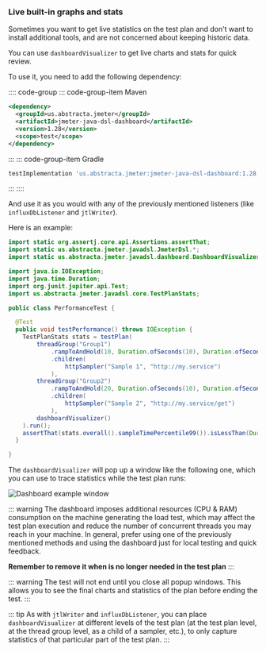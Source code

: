 ### Live built-in graphs and stats

Sometimes you want to get live statistics on the test plan and don't want to install additional tools, and are not concerned about keeping historic data.

You can use `dashboardVisualizer` to get live charts and stats for quick review.

To use it, you need to add the following dependency:

:::: code-group
::: code-group-item Maven
```xml
<dependency>
  <groupId>us.abstracta.jmeter</groupId>
  <artifactId>jmeter-java-dsl-dashboard</artifactId>
  <version>1.28</version>
  <scope>test</scope>
</dependency>
```
:::
::: code-group-item Gradle
```groovy
testImplementation 'us.abstracta.jmeter:jmeter-java-dsl-dashboard:1.28'
```
:::
::::

And use it as you would with any of the previously mentioned listeners (like `influxDbListener` and `jtlWriter`).

Here is an example:

```java
import static org.assertj.core.api.Assertions.assertThat;
import static us.abstracta.jmeter.javadsl.JmeterDsl.*;
import static us.abstracta.jmeter.javadsl.dashboard.DashboardVisualizer.*;

import java.io.IOException;
import java.time.Duration;
import org.junit.jupiter.api.Test;
import us.abstracta.jmeter.javadsl.core.TestPlanStats;

public class PerformanceTest {

  @Test
  public void testPerformance() throws IOException {
    TestPlanStats stats = testPlan(
        threadGroup("Group1")
            .rampToAndHold(10, Duration.ofSeconds(10), Duration.ofSeconds(10))
            .children(
                httpSampler("Sample 1", "http://my.service")
            ),
        threadGroup("Group2")
            .rampToAndHold(20, Duration.ofSeconds(10), Duration.ofSeconds(20))
            .children(
                httpSampler("Sample 2", "http://my.service/get")
            ),
        dashboardVisualizer()
    ).run();
    assertThat(stats.overall().sampleTimePercentile99()).isLessThan(Duration.ofSeconds(5));
  }

}
```

The `dashboardVisualizer` will pop up a window like the following one, which you can use to trace statistics while the test plan runs:

![Dashboard example window](./dashboard.png)

::: warning
The dashboard imposes additional resources (CPU & RAM) consumption on the machine generating the load test, which may affect the test plan execution and reduce the number of concurrent threads you may reach in your machine. In general, prefer using one of the previously mentioned methods and using the dashboard just for local testing and quick feedback.

**Remember to remove it when is no longer needed in the test plan**
:::

::: warning
The test will not end until you close all popup windows. This allows you to see the final charts and statistics of the plan before ending the test.
:::

::: tip
As with `jtlWriter` and `influxDbListener`, you can place `dashboardVisualizer` at different levels of the test plan (at the test plan level, at the thread group level, as a child of a sampler, etc.), to only capture statistics of that particular part of the test plan.
:::
